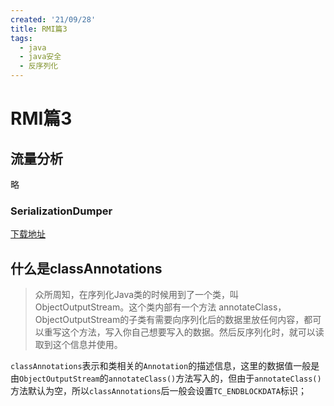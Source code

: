 ```yaml
---
created: '21/09/28'
title: RMI篇3
tags:
  - java
  - java安全
  - 反序列化
---
```

# RMI篇3

## 流量分析
略
### SerializationDumper

[下载地址](https://github.com/NickstaDB/SerializationDumper/releases/tag/1.13)

## 什么是classAnnotations
> 众所周知，在序列化Java类的时候用到了一个类，叫ObjectOutputStream。这个类内部有一个方法 annotateClass，ObjectOutputStream的子类有需要向序列化后的数据里放任何内容，都可以重写这个方法，写入你自己想要写入的数据。然后反序列化时，就可以读取到这个信息并使用。


`classAnnotations`表示和类相关的`Annotation`的描述信息，这里的数据值一般是由`ObjectOutputStream`的`annotateClass()`方法写入的，但由于`annotateClass()`方法默认为空，所以`classAnnotations`后一般会设置`TC_ENDBLOCKDATA`标识；

